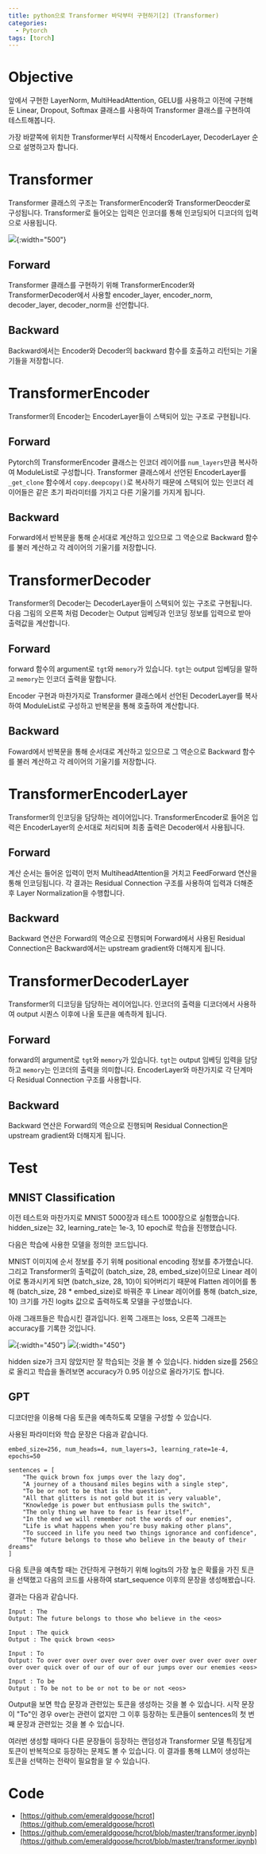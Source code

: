 ```yaml
---
title: python으로 Transformer 바닥부터 구현하기[2] (Transformer)
categories:
  - Pytorch
tags: [torch]
---
```

# Objective
앞에서 구현한 LayerNorm, MultiHeadAttention, GELU를 사용하고 이전에 구현해둔 Linear, Dropout, Softmax 클래스를 사용하여 Transformer 클래스를 구현하여 테스트해봅니다.

가장 바깥쪽에 위치한 Transformer부터 시작해서 EncoderLayer, DecoderLayer 순으로 설명하고자 합니다.

# Transformer
Transformer 클래스의 구조는 TransformerEncoder와 TransformerDeocder로 구성됩니다. Transformer로 들어오는 입력은 인코더를 통해 인코딩되어 디코더의 입력으로 사용됩니다.

![](https://lh3.googleusercontent.com/d/1gZ0C9THux083GBFOzvyd9J2nuQ2iAdPS){:width="500"}

## Forward
Transformer 클래스를 구현하기 위해 TransformerEncoder와 TransformerDecoder에서 사용할 encoder_layer, encoder_norm, decoder_layer, decoder_norm을 선언합니다.

<script src="https://gist.github.com/emeraldgoose/ba48acb781e5437b6585d18d57ecd83e.js"></script>

## Backward
Backward에서는 Encoder와 Decoder의 backward 함수를 호출하고 리턴되는 기울기들을 저장합니다.

<script src="https://gist.github.com/emeraldgoose/a9b4402ce637590185e56919604d6efe.js"></script>

# TransformerEncoder
Transformer의 Encoder는 EncoderLayer들이 스택되어 있는 구조로 구현됩니다.

## Forward
Pytorch의 TransformerEncoder 클래스는 인코더 레이어를 `num_layers`만큼 복사하여 ModuleList로 구성합니다. Transformer 클래스에서 선언된 EncoderLayer를 `_get_clone` 함수에서 `copy.deepcopy()`로 복사하기 때문에 스택되어 있는 인코더 레이어들은 같은 초기 파라미터를 가지고 다른 기울기를 가지게 됩니다.

<script src="https://gist.github.com/emeraldgoose/c3997f35f4a3e76a6da5d697109de5ae.js"></script>

## Backward
Forward에서 반복문을 통해 순서대로 계산하고 있으므로 그 역순으로 Backward 함수를 불러 계산하고 각 레이어의 기울기를 저장합니다.

<script src="https://gist.github.com/emeraldgoose/734b8145dc245a8199e3f3a271081ffe.js"></script>

# TransformerDecoder
Transformer의 Decoder는 DecoderLayer들이 스택되어 있는 구조로 구현됩니다. 다음 그림의 오른쪽 처럼 Decoder는 Output 임베딩과 인코딩 정보를 입력으로 받아 출력값을 계산합니다.

## Forward
forward 함수의 argument로 `tgt`와 `memory`가 있습니다. `tgt`는 output 임베딩을 말하고 `memory`는 인코더 출력을 말합니다.

Encoder 구현과 마찬가지로 Transformer 클래스에서 선언된 DecoderLayer를 복사하여 ModuleList로 구성하고 반복문을 통해 호출하여 계산합니다.

<script src="https://gist.github.com/emeraldgoose/23d416bbbe0732af2d080e7c1aa4f1eb.js"></script>

## Backward
Foward에서 반복문을 통해 순서대로 계산하고 있으므로 그 역순으로 Backward 함수를 불러 계산하고 각 레이어의 기울기를 저장합니다.

<script src="https://gist.github.com/emeraldgoose/52a3b5ed4af3d7a7bbb7606455d9e39c.js"></script>

# TransformerEncoderLayer
Transformer의 인코딩을 담당하는 레이어입니다. TransformerEncoder로 들어온 입력은 EncoderLayer의 순서대로 처리되며 최종 출력은 Decoder에서 사용됩니다.

## Forward
계산 순서는 들어온 입력이 먼저 MultiheadAttention을 거치고 FeedForward 연산을 통해 인코딩됩니다. 각 결과는 Residual Connection 구조를 사용하여 입력과 더해준 후 Layer Normalization을 수행합니다.
<script src="https://gist.github.com/emeraldgoose/511db6e7427152cf747b55f2982e3570.js"></script>

## Backward
Backward 연산은 Forward의 역순으로 진행되며 Forward에서 사용된 Residual Connection은 Backward에서는 upstream gradient와 더해지게 됩니다.
<script src="https://gist.github.com/emeraldgoose/5ce3f68358a1d4c2b1a0b9151981f1e7.js"></script>

# TransformerDecoderLayer
Transformer의 디코딩을 담당하는 레이어입니다. 인코더의 출력을 디코더에서 사용하여 output 시퀀스 이후에 나올 토큰을 예측하게 됩니다.

## Forward
forward의 argument로 `tgt`와 `memory`가 있습니다. `tgt`는 output 임베딩 입력을 담당하고 `memory`는 인코더의 출력을 의미합니다. EncoderLayer와 마찬가지로 각 단계마다 Residual Connection 구조를 사용합니다.

<script src="https://gist.github.com/emeraldgoose/d55c7cf1dda2b952a0e3ac3610f2f84d.js"></script>

## Backward
Backward 연산은 Forward의 역순으로 진행되며 Residual Connection은 upstream gradient와 더해지게 됩니다.

<script src="https://gist.github.com/emeraldgoose/be7a478bcd7b067516a81ca37e4d2239.js"></script>

# Test
## MNIST Classification
이전 테스트와 마찬가지로 MNIST 5000장과 테스트 1000장으로 실험했습니다. hidden_size는 32, learning_rate는 1e-3, 10 epoch로 학습을 진행했습니다.

다음은 학습에 사용한 모델을 정의한 코드입니다.

<script src="https://gist.github.com/emeraldgoose/b998ee81096e78ccc7694291df5f242e.js"></script>

MNIST 이미지에 순서 정보를 주기 위해 positional encoding 정보를 추가했습니다. 그리고 Transformer의 출력값이 (batch_size, 28, embed_size)이므로 Linear 레이어로 통과시키게 되면 (batch_size, 28, 10)이 되어버리기 때문에 Flatten 레이어를 통해 (batch_size, 28 * embed_size)로 바꿔준 후 Linear 레이어를 통해 (batch_size, 10) 크기를 가진 logits 값으로 출력하도록 모델을 구성했습니다.

아래 그래프들은 학습시킨 결과입니다. 왼쪽 그래프는 loss, 오른쪽 그래프는 accuracy를 기록한 것입니다.

![](https://lh3.googleusercontent.com/d/1epA5L2HrTdj0b9uFXM8Jn2mdtW-jI7X5){:width="450"}
![](https://lh3.googleusercontent.com/d/1ePHIHmU0QPcUtIeOhHfGkU5EZkS0aJUM){:width="450"}

hidden size가 크지 않았지만 잘 학습되는 것을 볼 수 있습니다. hidden size를 256으로 올리고 학습을 돌려보면 accuracy가 0.95 이상으로 올라가기도 합니다.

## GPT
디코더만을 이용해 다음 토큰을 예측하도록 모델을 구성할 수 있습니다.

<script src="https://gist.github.com/emeraldgoose/e780545e68eac50bcf2b21000ccdd829.js"></script>

사용된 파라미터와 학습 문장은 다음과 같습니다.

```
embed_size=256, num_heads=4, num_layers=3, learning_rate=1e-4, epochs=50
```
```
sentences = [
    "The quick brown fox jumps over the lazy dog",
    "A journey of a thousand miles begins with a single step",
    "To be or not to be that is the question",
    "All that glitters is not gold but it is very valuable",
    "Knowledge is power but enthusiasm pulls the switch",
    "The only thing we have to fear is fear itself",
    "In the end we will remember not the words of our enemies",
    "Life is what happens when you’re busy making other plans",
    "To succeed in life you need two things ignorance and confidence",
    "The future belongs to those who believe in the beauty of their dreams"
]
```

다음 토큰을 예측할 때는 간단하게 구현하기 위해 logits의 가장 높은 확률을 가진 토큰을 선택했고 다음의 코드를 사용하여 start_sequence 이후의 문장을 생성해봤습니다.

<script src="https://gist.github.com/emeraldgoose/02072ada41a9bcc83c962c98693ca3f1.js"></script>

결과는 다음과 같습니다.

```
Input : The
Output: The future belongs to those who believe in the <eos>

Input : The quick
Output : The quick brown <eos>

Input : To
Output: To over over over over over over over over over over over over over over quick over of our of our of our jumps over our enemies <eos>

Input : To be
Output : To be not to be or not to be or not <eos>
```

Output을 보면 학습 문장과 관련있는 토큰을 생성하는 것을 볼 수 있습니다. 시작 문장이 "To"인 경우 over는 관련이 없지만 그 이후 등장하는 토큰들이 sentences의 첫 번째 문장과 관련있는 것을 볼 수 있습니다.

여러번 생성할 때마다 다른 문장들이 등장하는 랜덤성과 Transformer 모델 특징답게 토큰이 반복적으로 등장하는 문제도 볼 수 있습니다. 이 결과를 통해 LLM이 생성하는 토큰을 선택하는 전략이 필요함을 알 수 있습니다.

# Code
- [https://github.com/emeraldgoose/hcrot](https://github.com/emeraldgoose/hcrot)
- [https://github.com/emeraldgoose/hcrot/blob/master/transformer.ipynb](https://github.com/emeraldgoose/hcrot/blob/master/transformer.ipynb)